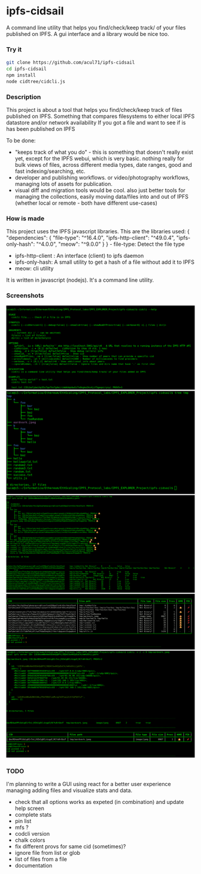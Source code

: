 # ipfs-cidsail
A command line utility that helps you find/check/keep track/ of your files published on IPFS. A gui interface and a library would be nice too.

### Try it
```bash
git clone https://github.com/acul71/ipfs-cidsail
cd ipfs-cidsail
npm install
node cidtree/cidcli.js
```

### Description
This project is about a tool that helps you find/check/keep track of files published on IPFS.
Something that compares filesystems to either local IPFS datastore and/or network availability
If you got a file and want to see if is has been published on IPFS

To be done:
- "keeps track of what you do" - this is something that doesn't really exist yet, except for the IPFS webui, which is very basic. nothing really for bulk views of files, across different media types, date ranges, good and fast indexing/searching, etc.
- developer and publishing workflows. or video/photography workflows, managing lots of assets for publication.
- visual diff and migration tools would be cool. also just better tools for managing the collections, easily moving data/files into and out of IPFS (whether local or remote - both have different use-cases)

### How is made
This project uses the IPFS javascript libraries. 
This are the libraries used:
{
  "dependencies": {
    "file-type": "^16.4.0",
    "ipfs-http-client": "^49.0.4",
    "ipfs-only-hash": "^4.0.0",
    "meow": "^9.0.0"
  }
}
- file-type: Detect the file type
- ipfs-http-client : An interface (client) to ipfs daemon
- ipfs-only-hash: A small utility to get a hash of a file without add it to IPFS
- meow: cli utility

It is written in javascript (nodejs). 
It's a command line utility. 

### Screenshots
![cidcli help](img/cidcli_01_help.png)
![cidcli tmp files tree](img/cidcli_02_tree.png)
![cidcli run on tmp 1/2](img/cidcli_03_tmp.png)
![cidcli run on tmp 2/2](img/cidcli_04_tmp.png)
![cidcli run on aardvark.png file](img/cidcli_05_aardvark.png)


### TODO
 I'm planning to write a GUI using react for a better user experience managing adding files and visualize stats and data.

- check that all options works as expeted (in combination) and update help screen
- complete stats 
- pin list
- mfs ?
- codcli version
- chalk colors
- fix different provs for same cid (sometimes)?
- ignore file from list or glob
- list of files from a file
- documentation